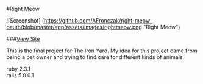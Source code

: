 #Right Meow

![Screenshot]
(https://github.com/AFronczak/right-meow-oauth/blob/master/app/assets/images/rightmeow.png "Right Meow")

###[View Site](http://rightmeow.site/)


This is the final project for The Iron Yard. My idea for this project came from being a pet owner and trying to find care for different kinds of animals.

ruby 2.3.1
<br />
rails 5.0.0.1
